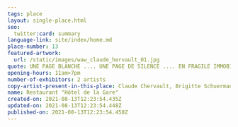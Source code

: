 ```yaml
---
tags: place
layout: single-place.html
seo:
  twitter:card: summary
language-link: site/index/home.md
place-number: 13
featured-artwork:
  url: /static/images/waw_claude_hervault_01.jpg
quote: UNE PAGE BLANCHE .... UNE PAGE DE SILENCE .... EN FRAGILE IMMOBILITÉ
opening-hours: 11am>7pm
number-of-exhibitors: 2 artists
copy-artist-present-in-this-place: Claude Chervault, Brigitte Schuermans
name: Restaurant "Hôtel de la Gare"
created-on: 2021-08-13T12:23:54.435Z
updated-on: 2021-08-13T12:23:54.448Z
published-on: 2021-08-13T12:23:54.458Z
---
```

